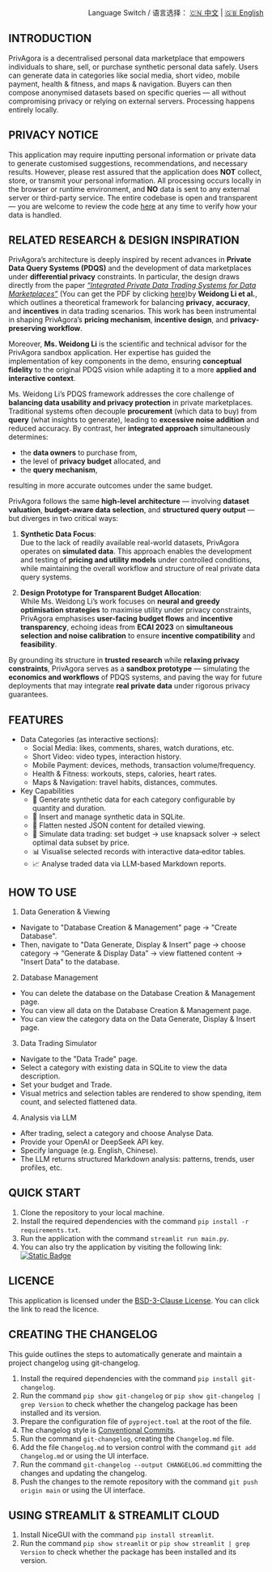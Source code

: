 <p align="right">
  Language Switch / 语言选择：
  <a href="./README.zh-CN.md">🇨🇳 中文</a> | <a href="./README.md">🇬🇧 English</a>
</p>

**INTRODUCTION**
---
PrivAgora is a decentralised personal data marketplace that empowers individuals to share, sell, or purchase synthetic
personal data safely. Users can generate data in categories like social media, short video, mobile payment, health &
fitness, and maps & navigation. Buyers can then compose anonymised datasets based on specific queries — all without
compromising privacy or relying on external servers. Processing happens entirely locally.

**PRIVACY NOTICE**
---
This application may require inputting personal information or private data to generate customised suggestions,
recommendations, and necessary results. However, please rest assured that the application does **NOT** collect, store,
or transmit your personal information. All processing occurs locally in the browser or runtime environment, and **NO**
data is sent to any external server or third-party service. The entire codebase is open and transparent — you are
welcome to review the code [here](./) at any time to verify how your data is handled.

**RELATED RESEARCH & DESIGN INSPIRATION**
---
PrivAgora’s architecture is deeply inspired by recent advances in **Private Data Query Systems (PDQS)** and the
development of data marketplaces under **differential privacy** constraints. In particular, the design draws directly
from the paper [_“Integrated Private Data Trading Systems for Data
Marketplaces”_](https://ebooks.iospress.nl/doi/10.3233/FAIA230420) (You can get the PDF by
clicking [here](https://ebooks.iospress.nl/pdf/doi/10.3233/FAIA230420))by **Weidong Li et al.**, which outlines a
theoretical framework for balancing **privacy**, **accuracy**, and **incentives** in data trading scenarios.
This work has been instrumental in shaping PrivAgora’s **pricing mechanism**, **incentive design**, and
**privacy-preserving workflow**.

Moreover, **Ms. Weidong Li** is the scientific and technical advisor for the PrivAgora sandbox application. Her
expertise
has guided the implementation of key components in the demo, ensuring **conceptual fidelity** to the original PDQS
vision while adapting it to a more **applied and interactive context**.

Ms. Weidong Li’s PDQS framework addresses the core challenge of **balancing data usability and privacy protection** in
private marketplaces. Traditional systems often decouple **procurement** (which data to buy) from **query** (what
insights to generate), leading to **excessive noise addition** and reduced accuracy. By contrast, her **integrated
approach** simultaneously determines:

- the **data owners** to purchase from,
- the level of **privacy budget** allocated, and
- the **query mechanism**,

resulting in more accurate outcomes under the same budget.

PrivAgora follows the same **high-level architecture** — involving **dataset valuation**,
**budget-aware data selection**, and **structured query output** — but diverges in two critical ways:

1. **Synthetic Data Focus**:  
   Due to the lack of readily available real-world datasets, PrivAgora operates on **simulated data**. This approach
   enables the development and testing of **pricing and utility models** under controlled conditions, while maintaining
   the overall workflow and structure of real private data query systems.

2. **Design Prototype for Transparent Budget Allocation**:  
   While Ms. Weidong Li’s work focuses on **neural and greedy optimisation strategies** to maximise utility under
   privacy constraints, PrivAgora emphasises **user-facing budget flows** and **incentive transparency**, echoing ideas
   from **ECAI 2023** on **simultaneous selection and noise calibration** to ensure **incentive compatibility** and
   **feasibility**.

By grounding its structure in **trusted research** while **relaxing privacy constraints**, PrivAgora serves as a
**sandbox prototype** — simulating the **economics and workflows** of PDQS systems, and paving the way for future
deployments that may integrate **real private data** under rigorous privacy guarantees.

**FEATURES**
---

- Data Categories (as interactive sections):
    - Social Media: likes, comments, shares, watch durations, etc.
    - Short Video: video types, interaction history.
    - Mobile Payment: devices, methods, transaction volume/frequency.
    - Health & Fitness: workouts, steps, calories, heart rates.
    - Maps & Navigation: travel habits, distances, commutes.
- Key Capabilities
    - 🧪 Generate synthetic data for each category configurable by quantity and duration.
    - 💾 Insert and manage synthetic data in SQLite.
    - 📂 Flatten nested JSON content for detailed viewing.
    - 💸 Simulate data trading: set budget → use knapsack solver → select optimal data subset by price.
    - 📊 Visualise selected records with interactive data‑editor tables.
    - 📈 Analyse traded data via LLM-based Markdown reports.

**HOW TO USE**
---

1. Data Generation & Viewing

- Navigate to "Database Creation & Management" page → "Create Database".
- Then, navigate to "Data Generate, Display & Insert" page → choose category → “Generate & Display Data” → view
  flattened content → "Insert Data" to the database.

2. Database Management

- You can delete the database on the Database Creation & Management page.
- You can view all data on the Database Creation & Management page.
- You can view the category data on the Data Generate, Display & Insert page.

3. Data Trading Simulator

- Navigate to the "Data Trade" page.
- Select a category with existing data in SQLite to view the data description.
- Set your budget and Trade.
- Visual metrics and selection tables are rendered to show spending, item count, and selected flattened data.

4. Analysis via LLM

- After trading, select a category and choose Analyse Data.
- Provide your OpenAI or DeepSeek API key.
- Specify language (e.g. English, Chinese).
- The LLM returns structured Markdown analysis: patterns, trends, user profiles, etc.

**QUICK START**
---

1. Clone the repository to your local machine.
2. Install the required dependencies with the command `pip install -r requirements.txt`.
3. Run the application with the command `streamlit run main.py`.
4. You can also try the application by visiting the following
   link: [![Static Badge](https://img.shields.io/badge/Open%20in%20Streamlit-Daochashao-red?style=for-the-badge&logo=streamlit&labelColor=white)](https://smartcs.streamlit.app/)

**LICENCE**
---
This application is licensed under the [BSD-3-Clause License](LICENSE). You can click the link to read the licence.

**CREATING THE CHANGELOG**
---
This guide outlines the steps to automatically generate and maintain a project changelog using git-changelog.

1. Install the required dependencies with the command `pip install git-changelog`.
2. Run the command `pip show git-changelog` or `pip show git-changelog | grep Version` to check whether the changelog
   package has been installed and its version.
3. Prepare the configuration file of `pyproject.toml` at the root of the file.
4. The changelog style is [Conventional Commits](https://www.conventionalcommits.org/en/v1.0.0/).
5. Run the command `git-changelog`, creating the `Changelog.md` file.
6. Add the file `Changelog.md` to version control with the command `git add Changelog.md` or using the UI interface.
7. Run the command `git-changelog --output CHANGELOG.md` committing the changes and updating the changelog.
8. Push the changes to the remote repository with the command `git push origin main` or using the UI interface.

**USING STREAMLIT & STREAMLIT CLOUD**
---

1. Install NiceGUI with the command `pip install streamlit`.
2. Run the command `pip show streamlit` or `pip show streamlit | grep Version` to check whether the package has been
   installed and its version.